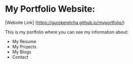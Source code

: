 # My Portfolio Website:

[Website Link] (https://gurokeretcha.github.io/myportfolio/) 

This is my portfolio where you can see my information about:

- My Resume
- My Projects
- My Blogs
- Contact 

